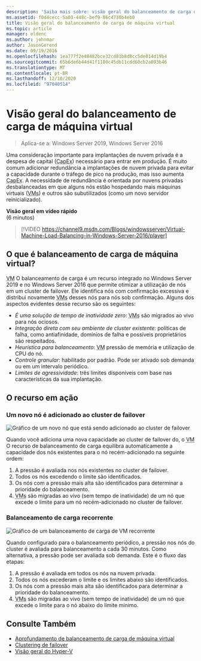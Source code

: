 ```yaml
---
description: 'Saiba mais sobre: visão geral do balanceamento de carga de máquina virtual'
ms.assetid: f0d4cecc-5a03-448c-bef9-86c4730b4eb0
title: Visão geral do balanceamento de carga de máquina virtual
ms.topic: article
manager: eldenc
ms.author: johnmar
author: JasonGerend
ms.date: 09/19/2016
ms.openlocfilehash: 1ea777f2e48482bce32cd81b8d8cc5de814d19b4
ms.sourcegitcommit: 65b6de6b44d41f1180c45db11cdd60cb2a093b46
ms.translationtype: MT
ms.contentlocale: pt-BR
ms.lasthandoff: 12/10/2020
ms.locfileid: "97040514"
---
```

# <a name="virtual-machine-load-balancing-overview"></a>Visão geral do balanceamento de carga de máquina virtual

> Aplica-se a: Windows Server 2019, Windows Server 2016

Uma consideração importante para implantações de nuvem privada é a despesa de capital (<abbr title="despesas de capital">CapEx</abbr>) necessário para entrar em produção. É muito comum adicionar redundância a implantações de nuvem privada para evitar a capacidade durante o tráfego de pico na produção, mas isso aumenta <abbr title="despesas de capital">CapEx</abbr>. A necessidade de redundância é orientada por nuvens privadas desbalanceadas em que alguns nós estão hospedando mais máquinas virtuais (<abbr title="Máquinas virtuais">VMs</abbr>) e outros são subutilizados (como um novo servidor reinicializado).

<strong>Visão geral em vídeo rápido</strong><br>(6 minutos)<br>
> [!VIDEO https://channel9.msdn.com/Blogs/windowsserver/Virtual-Machine-Load-Balancing-in-Windows-Server-2016/player]

## <a name="what-is-virtual-machine-load-balancing"></a><a id="what-is-vm-load-balancing"></a>O que é balanceamento de carga de máquina virtual?
<abbr title="Máquina virtual">VM</abbr> O balanceamento de carga é um recurso integrado no Windows Server 2019 e no Windows Server 2016 que permite otimizar a utilização de nós em um cluster de failover. Ele identifica nós com confirmação excessiva e distribui novamente <abbr title="Máquinas virtuais">VMs</abbr> desses nós para nós sob confirmação. Alguns dos aspectos evidentes desse recurso são os seguintes:

* *É uma solução de tempo de inatividade zero*: <abbr title="Máquinas virtuais">VMs</abbr> são migrados ao vivo para nós ociosos.
* *Integração direta com seu ambiente de cluster existente*: políticas de falha, como antiafinidade, domínios de falha e possíveis proprietários são respeitados.
* *Heurística para balanceamento*: <abbr title="Máquina virtual">VM</abbr> pressão de memória e utilização de CPU do nó.
* *Controle granular*: habilitado por padrão. Pode ser ativado sob demanda ou em um intervalo periódico.
* *Limites de agressividade*: três limites disponíveis com base nas características da sua implantação.

## <a name="the-feature-in-action"></a><a id="feature-in-action"></a>O recurso em ação
### <a name="a-new-node-is-added-to-your-failover-cluster"></a><a id="new-node-added"></a>Um novo nó é adicionado ao cluster de failover
![Gráfico de um novo nó que está sendo adicionado ao cluster de failover](media/vm-load-balancing/overview-VM-load-balancing-1.png)

Quando você adiciona uma nova capacidade ao cluster de failover do, o <abbr title="Máquina virtual">VM</abbr> O recurso de balanceamento de carga equilibra automaticamente a capacidade dos nós existentes para o nó recém-adicionado na seguinte ordem:

1. A pressão é avaliada nos nós existentes no cluster de failover.
2. Todos os nós excedendo o limite são identificados.
3. Os nós com a pressão mais alta são identificados para determinar a prioridade do balanceamento.
4. <abbr title="Máquinas virtuais">VMs</abbr> são migradas ao vivo (sem tempo de inatividade) de um nó que excede o limite para um nó recém-adicionado no cluster de failover.

### <a name="recurring-load-balancing"></a><a id="recurring-load-balancing"></a>Balanceamento de carga recorrente
![Gráfico de um balanceamento de carga de VM recorrente](media/vm-load-balancing/overview-VM-load-balancing-2.png)

Quando configurado para o balanceamento periódico, a pressão nos nós do cluster é avaliada para balanceamento a cada 30 minutos. Como alternativa, a pressão pode ser avaliada sob demanda. Este é o fluxo das etapas:

1. A pressão é avaliada em todos os nós na nuvem privada.
2. Todos os nós excederam o limite e os limites abaixo são identificados.
3. Os nós com a pressão mais alta são identificados para determinar a prioridade do balanceamento.
4. <abbr title="Máquinas virtuais">VMs</abbr> são migradas ao vivo (sem tempo de inatividade) de um nó que excede o limite para o nó abaixo do limite mínimo.

## <a name="see-also"></a>Consulte Também
* [Aprofundamento de balanceamento de carga de máquina virtual](vm-load-balancing-deep-dive.md)
* [Clustering de failover](failover-clustering-overview.md)
* [Visão geral do Hyper-V](../virtualization/hyper-v/Hyper-V-on-Windows-Server.md)
